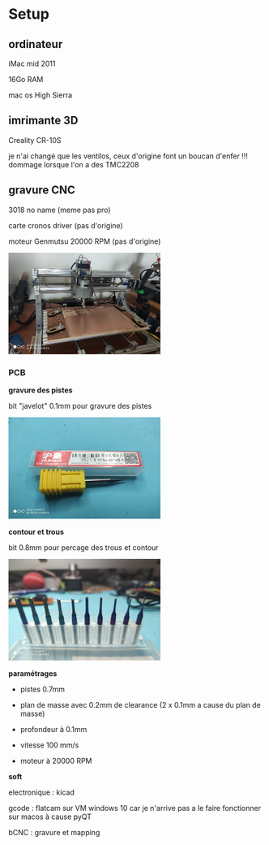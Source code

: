 # Setup

## ordinateur

iMac mid 2011

16Go RAM 

mac os High Sierra



## imrimante 3D

Creality CR-10S

je n'ai changé que les ventilos, ceux d'origine font un boucan d'enfer !!! dommage lorsque l'on a des TMC2208 


## gravure CNC

3018 no name (meme pas pro)

carte cronos driver (pas d'origine)

moteur Genmutsu 20000 RPM (pas d'origine)

<img src="/images/IMG_20210129_123342.jpg" alt="CNC 3018" title="CNC 3018" width="300" height="200" />


### PCB

**gravure des pistes**

bit "javelot" 0.1mm pour gravure des pistes

<img src="/images/IMG_20210129_123117.jpg" alt="bit javelot 0.1mm" title="bit javelot 0.1mm" width="300" height="200" />


**contour et trous**

bit 0.8mm pour percage des trous et contour

<img src="/images/IMG_20210129_123231.jpg" alt="bit bleu 0.1mm" title="bit 0.8mm" width="300" height="200" />


**paramétrages**

- pistes 0.7mm

- plan de masse avec 0.2mm de clearance (2 x 0.1mm a cause du plan de masse)

- profondeur à 0.1mm

- vitesse 100 mm/s

- moteur à 20000 RPM

**soft**

electronique : kicad 

gcode : flatcam sur VM windows 10 car je n'arrive pas a le faire fonctionner sur macos à cause pyQT

bCNC : gravure et mapping





